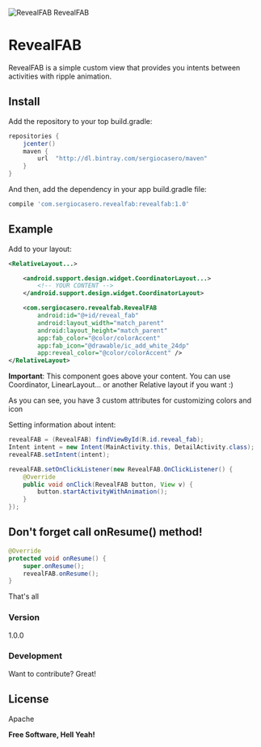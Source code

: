 ![RevealFAB RevealFAB](http://i.giphy.com/xT0BKAJaZwttdc49cQ.gif)

# RevealFAB

RevealFAB is a simple custom view that provides you intents between activities with ripple animation.

## Install
Add the repository to your top build.gradle:
```groovy
repositories {
    jcenter()
    maven {
        url  "http://dl.bintray.com/sergiocasero/maven"
    }
}
```

And then, add the dependency in your app build.gradle file:
```groovy
compile 'com.sergiocasero.revealfab:revealfab:1.0'
```
## Example

Add to your layout:
```xml
<RelativeLayout...>

    <android.support.design.widget.CoordinatorLayout...>
        <!-- YOUR CONTENT -->
    </android.support.design.widget.CoordinatorLayout>

    <com.sergiocasero.revealfab.RevealFAB
        android:id="@+id/reveal_fab"
        android:layout_width="match_parent"
        android:layout_height="match_parent"
        app:fab_color="@color/colorAccent"
        app:fab_icon="@drawable/ic_add_white_24dp"
        app:reveal_color="@color/colorAccent" />
</RelativeLayout>
```
**Important**: This component goes above your content. You can use Coordinator, LinearLayout... or another Relative layout if you want :)

As you can see, you have 3 custom attributes for customizing colors and icon

Setting information about intent:
```java
revealFAB = (RevealFAB) findViewById(R.id.reveal_fab);
Intent intent = new Intent(MainActivity.this, DetailActivity.class);
revealFAB.setIntent(intent);

revealFAB.setOnClickListener(new RevealFAB.OnClickListener() {
    @Override
    public void onClick(RevealFAB button, View v) {
        button.startActivityWithAnimation();
    }
});
```

## Don't forget call onResume() method!
```java
@Override
protected void onResume() {
    super.onResume();
    revealFAB.onResume();
}
```

That's all

### Version
1.0.0

### Development

Want to contribute? Great!

License
----

Apache


**Free Software, Hell Yeah!**
